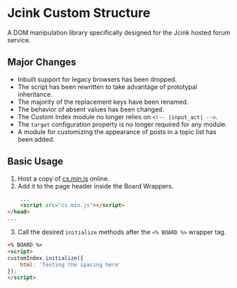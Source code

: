 # Jcink Custom Structure
A DOM manipulation library specifically designed for the Jcink hosted forum service.

## Major Changes
* Inbuilt support for legacy browsers has been dropped.
* The script has been rewritten to take advantage of prototypal inheritance.
* The majority of the replacement keys have been renamed.
* The behavior of absent values has been changed.
* The Custom Index module no longer relies on `<!-- |input_act| -->`.
* The `target` configuration property is no longer required for any module.
* A module for customizing the appearance of posts in a topic list has been added.

## Basic Usage
1. Host a copy of [cs.min.js](https://github.com/ConnorWiseman/jcink-custom-structure/blob/master/src/cs.min.js) online.
2. Add it to the page header inside the Board Wrappers.
```html
    ...
    <script src="cs.min.js"></script>
</head>
...
```
3. Call the desired `initialize` methods after the `<% BOARD %>` wrapper tag.
```html
<% BOARD %>
<script>
customIndex.initialize({
    html: 'Testing the spacing here'
});
</script>
```